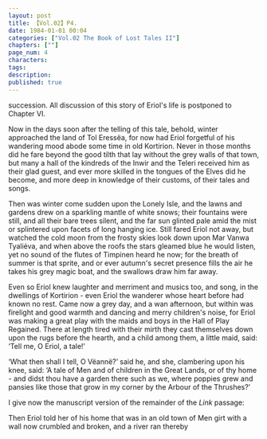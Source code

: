 ```yaml
---
layout: post
title: 【Vol.02】P4.
date: 1984-01-01 00:04
categories: ["Vol.02 The Book of Lost Tales II"]
chapters: [""]
page_num: 4
characters: 
tags: 
description: 
published: true
---
```


<p style="text-indent: 0;">
succession. All discussion of this story of Eriol's life is postponed to<BR>Chapter VI.
</p>

Now in the days soon after the telling of this tale, behold, winter approached the land of Tol Eressëa, for now had Eriol forgetful of his wandering mood abode some time in old Kortirion. Never in those months did he fare beyond the good tilth that lay without the grey walls of that town, but many a hall of the kindreds of the Inwir and the Teleri received him as their glad guest, and ever more skilled in the tongues of the Elves did he become, and more deep in knowledge of their customs, of their tales and songs.

Then was winter come sudden upon the Lonely Isle, and the lawns and gardens drew on a sparkling mantle of white snows; their fountains were still, and all their bare trees silent, and the far sun glinted pale amid the mist or splintered upon facets of long hanging ice. Still fared Eriol not away, but watched the cold moon from the frosty skies look down upon Mar Vanwa Tyaliéva, and when above the roofs the stars gleamed blue he would listen, yet no sound of the flutes of Timpinen heard he now; for the breath of summer is that sprite, and or ever autumn's secret presence fills the air he takes his grey magic boat, and the swallows draw him far away.

Even so Eriol knew laughter and merriment and musics too, and song, in the dwellings of Kortirion - even Eriol the wanderer whose heart before had known no rest. Came now a grey day, and a wan afternoon, but within was firelight and good warmth and dancing and merry children's noise, for Eriol was making a great play with the maids and boys in the Hall of Play Regained. There at length tired with their mirth they cast themselves down upon the rugs before the hearth, and a child among them, a little maid, said: ‘Tell me, O Eriol, a tale!’

‘What then shall I tell, O Vëannë?’ said he, and she, clambering upon his knee, said: ‘A tale of Men and of children in the Great Lands, or of thy home - and didst thou have a garden there such as we, where poppies grew and pansies like those that grow in my corner by the Arbour of the Thrushes?’

I give now the manuscript version of the remainder of the <I>Link </I>passage:

Then Eriol told her of his home that was in an old town of Men girt with a wall now crumbled and broken, and a river ran thereby


